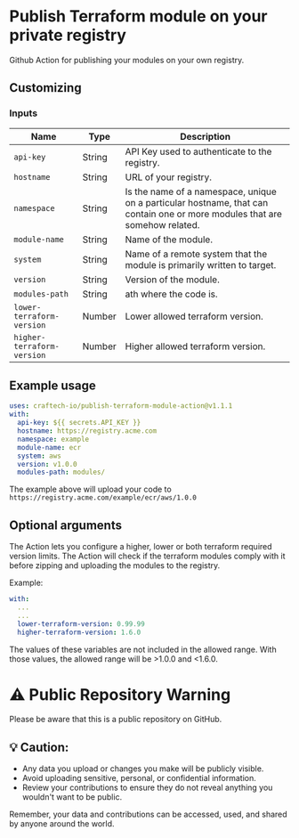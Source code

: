 # Publish Terraform module on your private registry
Github Action for publishing your modules on your own registry.

## Customizing
### Inputs

| Name                      | Type   | Description                                                                                                                  |
|---------------------------|--------|------------------------------------------------------------------------------------------------------------------------------|
| `api-key`                 | String | API Key used to authenticate to the registry.                                                                                |
| `hostname`                | String | URL of your registry.                                                                                                        |
| `namespace`               | String | Is the name of a namespace, unique on a particular hostname, that can contain one or more modules that are somehow related.  |
| `module-name`             | String | Name of the module.                                                                                                          |
| `system`                  | String | Name of a remote system that the module is primarily written to target.                                                       |
| `version`                 | String | Version of the module.                                                                                                       |
| `modules-path`            | String | ath where the code is.                                                                                                       |
| `lower-terraform-version` | Number | Lower allowed terraform version.                                                                                                      |
| `higher-terraform-version`| Number | Higher allowed terraform version.                                                                                                      |

## Example usage
```yaml
uses: craftech-io/publish-terraform-module-action@v1.1.1
with:
  api-key: ${{ secrets.API_KEY }}
  hostname: https://registry.acme.com
  namespace: example
  module-name: ecr
  system: aws
  version: v1.0.0
  modules-path: modules/
```
The example above will upload your code to `https://registry.acme.com/example/ecr/aws/1.0.0`

## Optional arguments
The Action lets you configure a higher, lower or both terraform required version limits. The Action will check if the terraform modules comply with it before zipping and uploading the modules to the registry.

Example: 
```yaml
with:
  ... 
  ...
  lower-terraform-version: 0.99.99
  higher-terraform-version: 1.6.0
```
The values of these variables are not included in the allowed range. With those values, the allowed range will be >1.0.0 and <1.6.0.


# :warning: Public Repository Warning

Please be aware that this is a public repository on GitHub.

## :bulb: Caution:

- Any data you upload or changes you make will be publicly visible.
- Avoid uploading sensitive, personal, or confidential information.
- Review your contributions to ensure they do not reveal anything you wouldn't want to be public.

Remember, your data and contributions can be accessed, used, and shared by anyone around the world.
